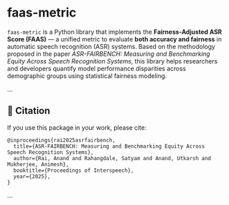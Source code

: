 # faas-metric

`faas-metric` is a Python library that implements the **Fairness-Adjusted ASR Score (FAAS)** — a unified metric to evaluate **both accuracy and fairness** in automatic speech recognition (ASR) systems. Based on the methodology proposed in the paper *ASR-FAIRBENCH: Measuring and Benchmarking Equity Across Speech Recognition Systems*, this library helps researchers and developers quantify model performance disparities across demographic groups using statistical fairness modeling.

...

## 📄 Citation
If you use this package in your work, please cite:
```
@inproceedings{rai2025asrfairbench,
  title={ASR-FAIRBENCH: Measuring and Benchmarking Equity Across Speech Recognition Systems},
  author={Rai, Anand and Rahangdale, Satyam and Anand, Utkarsh and Mukherjee, Animesh},
  booktitle={Proceedings of Interspeech},
  year={2025},
}
```

...